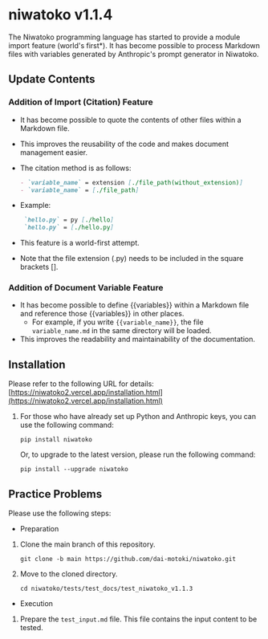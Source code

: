 # niwatoko v1.1.4

The Niwatoko programming language has started to provide a module import feature (world's first*).
It has become possible to process Markdown files with variables generated by Anthropic's prompt generator in Niwatoko.

## Update Contents

### Addition of Import (Citation) Feature
- It has become possible to quote the contents of other files within a Markdown file.
- This improves the reusability of the code and makes document management easier.

- The citation method is as follows:
   ```markdown
   - `variable_name` = extension [./file_path(without_extension)]
   - `variable_name` = [./file_path]
   ```
- Example:
   ```markdown
    `hello.py` = py [./hello]
    `hello.py` = [./hello.py]
   ```
- This feature is a world-first attempt.
- Note that the file extension (.py) needs to be included in the square brackets [].

### Addition of Document Variable Feature
- It has become possible to define {{variables}} within a Markdown file and reference those {{variables}} in other places.
  - For example, if you write `{{variable_name}}`, the file `variable_name.md` in the same directory will be loaded.
- This improves the readability and maintainability of the documentation.

## Installation

Please refer to the following URL for details:
[https://niwatoko2.vercel.app/installation.html](https://niwatoko2.vercel.app/installation.html)

1. For those who have already set up Python and Anthropic keys, you can use the following command:

   ```
   pip install niwatoko
   ```

   Or, to upgrade to the latest version, please run the following command:

   ```
   pip install --upgrade niwatoko
   ```

## Practice Problems

Please use the following steps:
- Preparation
1. Clone the main branch of this repository.

   ```
   git clone -b main https://github.com/dai-motoki/niwatoko.git
   ```

2. Move to the cloned directory.

   ```
   cd niwatoko/tests/test_docs/test_niwatoko_v1.1.3
   ```

- Execution

1. Prepare the `test_input.md` file. This file contains the input content to be tested.
